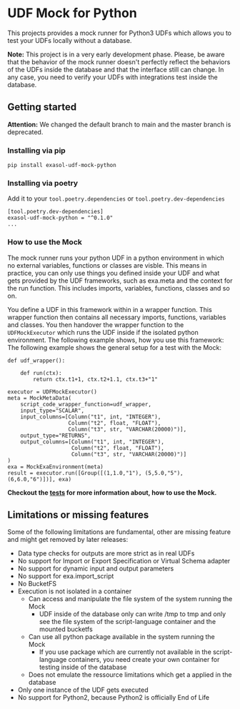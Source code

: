 # UDF Mock for Python

This projects provides a mock runner for Python3 UDFs which allows you
to test your UDFs locally without a database.

**Note:** This project is in a very early development phase.
Please, be aware that the behavior of the mock runner doesn't perfectly
reflect the behaviors of the UDFs inside the database and that the interface still can change.
In any case, you need to verify your UDFs with integrations test inside the database.

## Getting started

**Attention:** We changed the default branch to main and the master branch is deprecated.

### Installing via pip
```
pip install exasol-udf-mock-python
```

### Installing via poetry
Add it to your `tool.poetry.dependencies` or `tool.poetry.dev-dependencies`

```
[tool.poetry.dev-dependencies]
exasol-udf-mock-python = "^0.1.0"
...
```

### How to use the Mock

The mock runner runs your python UDF in a python environment in which
no external variables, functions or classes are visble.
This means in practice, you can only use things you defined inside your
UDF and what gets provided by the UDF frameworks,
such as exa.meta and the context for the run function.
This includes imports, variables, functions, classes and so on.

You define a UDF in this framework within in a wrapper function.
This wrapper function then contains all necessary imports, functions,
variables and classes.
You then handover the wrapper function to the `UDFMockExecutor`
which runs the UDF inside if the isolated python environment.
The following example shows, how you use this framework:
The following example shows the general setup for a test with the Mock:

```
def udf_wrapper():

    def run(ctx):
        return ctx.t1+1, ctx.t2+1.1, ctx.t3+"1"

executor = UDFMockExecutor()
meta = MockMetaData(
    script_code_wrapper_function=udf_wrapper,
    input_type="SCALAR",
    input_columns=[Column("t1", int, "INTEGER"),
                   Column("t2", float, "FLOAT"),
                   Column("t3", str, "VARCHAR(20000)")],
    output_type="RETURNS",
    output_columns=[Column("t1", int, "INTEGER"),
                    Column("t2", float, "FLOAT"),
                    Column("t3", str, "VARCHAR(20000)")]
)
exa = MockExaEnvironment(meta)
result = executor.run([Group([(1,1.0,"1"), (5,5.0,"5"), (6,6.0,"6")])], exa)
```

**Checkout the [tests](tests) for more information about, how to use the Mock.**

## Limitations or missing features

Some of the following limitations are fundamental, other are missing
feature and might get removed by later releases:

- Data type checks for outputs are more strict as in real UDFs
- No support for Import or Export Specification or Virtual Schema adapter
- No support for dynamic input and output parameters
- No support for exa.import_script
- No BucketFS
- Execution is not isolated in a container
  - Can access and manipulate the file system of the system running the Mock
    - UDF inside of the database only can write /tmp to tmp and
      only see the file system of the script-language container and the mounted bucketfs
  - Can use all python package available in the system running the Mock
    - If you use package which are currently not available in the script-language containers,
      you need create your own container for testing inside of the database
  - Does not emulate the ressource limitations which get a applied in the database
- Only one instance of the UDF gets executed
- No support for Python2, because Python2 is officially End of Life
